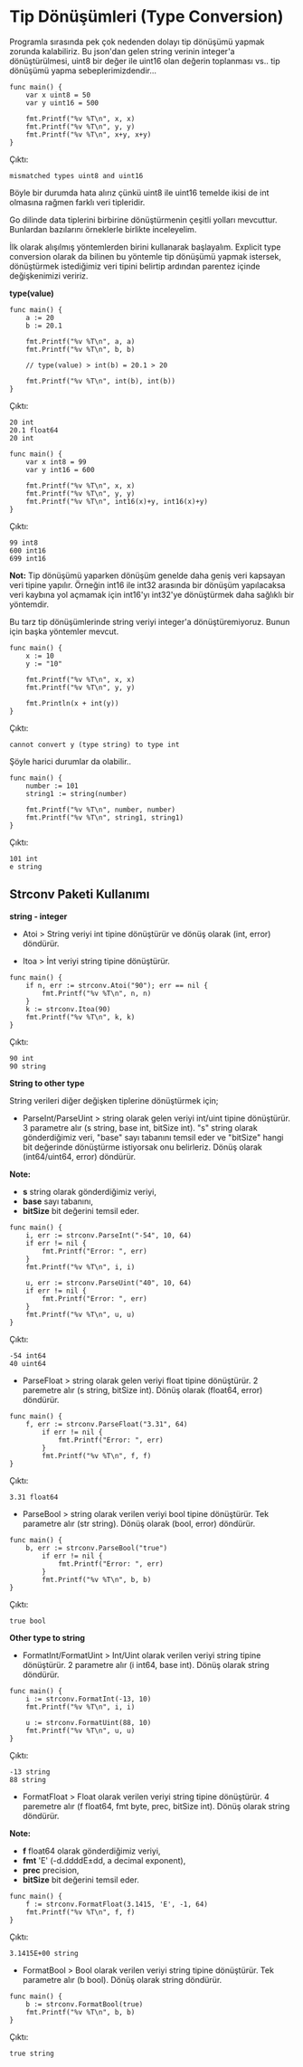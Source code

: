 # Tip Dönüşümleri (Type Conversion)

Programla sırasında pek çok nedenden dolayı tip dönüşümü yapmak zorunda kalabiliriz. Bu json'dan gelen string verinin integer'a dönüştürülmesi, uint8 bir değer ile uint16 olan değerin toplanması vs.. tip dönüşümü yapma sebeplerimizdendir...

```
func main() {
	var x uint8 = 50
	var y uint16 = 500

	fmt.Printf("%v %T\n", x, x)
	fmt.Printf("%v %T\n", y, y)
	fmt.Printf("%v %T\n", x+y, x+y)
}
```

Çıktı:

```
mismatched types uint8 and uint16
```

Böyle bir durumda hata alırız çünkü uint8 ile uint16 temelde ikisi de int olmasına rağmen farklı veri tipleridir.

Go dilinde data tiplerini birbirine dönüştürmenin çeşitli yolları mevcuttur. Bunlardan bazılarını örneklerle birlikte inceleyelim.

İlk olarak alışılmış yöntemlerden birini kullanarak başlayalım. Explicit type conversion olarak da bilinen bu yöntemle tip dönüşümü yapmak istersek, dönüştürmek istediğimiz veri tipini belirtip ardından parentez içinde değişkenimizi veririz.

**type(value)**

```
func main() {
	a := 20
	b := 20.1

	fmt.Printf("%v %T\n", a, a)
	fmt.Printf("%v %T\n", b, b)

	// type(value) > int(b) = 20.1 > 20

	fmt.Printf("%v %T\n", int(b), int(b))
}
```

Çıktı:

```
20 int
20.1 float64
20 int      
```

```
func main() {
	var x int8 = 99
	var y int16 = 600

	fmt.Printf("%v %T\n", x, x)
	fmt.Printf("%v %T\n", y, y)
	fmt.Printf("%v %T\n", int16(x)+y, int16(x)+y)
}
``` 

Çıktı:

```
99 int8
600 int16
699 int16    
```

**Not:** Tip dönüşümü yaparken dönüşüm genelde daha geniş veri kapsayan veri tipine yapılır. Örneğin int16 ile int32 arasında bir dönüşüm yapılacaksa veri kaybına yol açmamak için int16'yı int32'ye dönüştürmek daha sağlıklı bir yöntemdir.

Bu tarz tip dönüşümlerinde string veriyi integer'a dönüştüremiyoruz. Bunun için başka yöntemler mevcut.

```
func main() {
	x := 10
	y := "10"

	fmt.Printf("%v %T\n", x, x)
	fmt.Printf("%v %T\n", y, y)

	fmt.Println(x + int(y))
}
```

Çıktı:

```
cannot convert y (type string) to type int  
```

Şöyle harici durumlar da olabilir..

```
func main() {
	number := 101
	string1 := string(number)

	fmt.Printf("%v %T\n", number, number)
	fmt.Printf("%v %T\n", string1, string1)
}
```

Çıktı:

```
101 int
e string
```

## Strconv Paketi Kullanımı 

**string - integer**

- Atoi > String veriyi int tipine dönüştürür ve dönüş olarak (int, error) döndürür.

- Itoa > İnt veriyi string tipine dönüştürür.

```
func main() {
	if n, err := strconv.Atoi("90"); err == nil {
		fmt.Printf("%v %T\n", n, n)
	}
	k := strconv.Itoa(90)
	fmt.Printf("%v %T\n", k, k)
}
```

Çıktı:

```
90 int
90 string
```

**String to other type**

String verileri diğer değişken tiplerine dönüştürmek için;

- ParseInt/ParseUint > string olarak gelen veriyi int/uint tipine dönüştürür. 3 parametre alır (s string, base int, bitSize int). "s" string olarak gönderdiğimiz veri, "base" sayı tabanını temsil eder ve "bitSize" hangi bit değerinde dönüştürme istiyorsak onu belirleriz. Dönüş olarak (int64/uint64, error) döndürür.

**Note:** 
- **s** string olarak gönderdiğimiz veriyi, 
- **base** sayı tabanını,
- **bitSize** bit değerini temsil eder.

```
func main() {
	i, err := strconv.ParseInt("-54", 10, 64)
	if err != nil {
		fmt.Printf("Error: ", err)
	}
	fmt.Printf("%v %T\n", i, i)

	u, err := strconv.ParseUint("40", 10, 64)
	if err != nil {
		fmt.Printf("Error: ", err)
	}
	fmt.Printf("%v %T\n", u, u)
}
```

Çıktı:

```
-54 int64
40 uint64
```

- ParseFloat > string olarak gelen veriyi float tipine dönüştürür. 2 paremetre alır (s string, bitSize int). Dönüş olarak (float64, error) döndürür. 

```
func main() {
	f, err := strconv.ParseFloat("3.31", 64)
		if err != nil {
			fmt.Printf("Error: ", err)
		}
		fmt.Printf("%v %T\n", f, f)
}
```

Çıktı:

```
3.31 float64
```

- ParseBool > string olarak verilen veriyi bool tipine dönüştürür. Tek parametre alır (str string). Dönüş olarak (bool, error) döndürür.

```
func main() {
	b, err := strconv.ParseBool("true")
		if err != nil {
			fmt.Printf("Error: ", err)
		}
		fmt.Printf("%v %T\n", b, b)
}
```

Çıktı:

```
true bool
```

**Other type to string**

- FormatInt/FormatUint > Int/Uint olarak verilen veriyi string tipine dönüştürür. 2 parametre alır (i int64, base int). Dönüş olarak string döndürür.

```
func main() {
	i := strconv.FormatInt(-13, 10)
	fmt.Printf("%v %T\n", i, i)

	u := strconv.FormatUint(88, 10)
	fmt.Printf("%v %T\n", u, u)
}
```

Çıktı:

```
-13 string
88 string
```

- FormatFloat > Float olarak verilen veriyi string tipine dönüştürür. 4 paremetre alır (f float64, fmt byte, prec, bitSize int).  Dönüş olarak string döndürür.

**Note:** 
- **f** float64 olarak gönderdiğimiz veriyi, 
- **fmt** 'E' (-d.ddddE±dd, a decimal exponent),
- **prec** precision,
- **bitSize** bit değerini temsil eder.

```
func main() {
	f := strconv.FormatFloat(3.1415, 'E', -1, 64)
	fmt.Printf("%v %T\n", f, f)
}
```

Çıktı:

```
3.1415E+00 string
```

- FormatBool > Bool olarak verilen veriyi string tipine dönüştürür. Tek parametre alır (b bool). Dönüş olarak string döndürür.

```
func main() {
	b := strconv.FormatBool(true)
	fmt.Printf("%v %T\n", b, b)
}
```

Çıktı:

```
true string
```